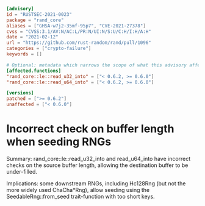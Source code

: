 ```toml
[advisory]
id = "RUSTSEC-2021-0023"
package = "rand_core"
aliases = ["GHSA-w7j2-35mf-95p7", "CVE-2021-27378"]
cvss = "CVSS:3.1/AV:N/AC:L/PR:N/UI:N/S:U/C:H/I:H/A:H"
date = "2021-02-12"
url = "https://github.com/rust-random/rand/pull/1096"
categories = ["crypto-failure"]
keywords = []

# Optional: metadata which narrows the scope of what this advisory affects
[affected.functions]
"rand_core::le::read_u32_into" = ["< 0.6.2, >= 0.6.0"]
"rand_core::le::read_u64_into" = ["< 0.6.2, >= 0.6.0"]

[versions]
patched = [">= 0.6.2"]
unaffected = ["< 0.6.0"]
```

# Incorrect check on buffer length when seeding RNGs

Summary: rand_core::le::read_u32_into and read_u64_into have incorrect checks on the source buffer length, allowing the destination buffer to be under-filled.

Implications: some downstream RNGs, including Hc128Rng (but not the more widely used ChaCha*Rng), allow seeding using the SeedableRng::from_seed trait-function with too short keys.
